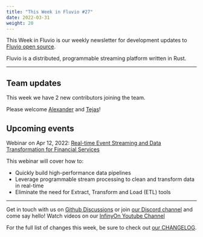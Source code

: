 ```yaml
---
title: "This Week in Fluvio #27"
date: 2022-03-31
weight: 20
---
```

This Week in Fluvio is our weekly newsletter for development updates to [Fluvio open source].

Fluvio is a distributed, programmable streaming platform written in Rust.

---


## Team updates

This week we have 2 new contributors joining the team.

Please welcome [Alexander](https://github.com/galibey) and [Tejas](https://github.com/XtremeDevX)!

## Upcoming events
Webinar on Apr 12, 2022: [Real-time Event Streaming and Data Transformation for Financial Services](https://register.gotowebinar.com/register/4870730280061351695)

This webinar will cover how to:
  * Quickly build high-performance data pipelines
  * Leverage programmable stream processing to clean and transform data in real-time
  * Eliminate the need for Extract, Transform and Load (ETL) tools

---

Get in touch with us on [Github Discussions] or join [our Discord channel] and come say hello! Watch videos on our [InfinyOn Youtube Channel]

For the full list of changes this week, be sure to check out [our CHANGELOG].

[Fluvio open source]: https://github.com/infinyon/fluvio
[our CHANGELOG]: https://github.com/infinyon/fluvio/blob/master/CHANGELOG.md
[our Discord channel]: https://discordapp.com/invite/bBG2dTz
[Github Discussions]: https://github.com/infinyon/fluvio/discussions
[InfinyOn Youtube Channel]: https://www.youtube.com/@InfinyOn
